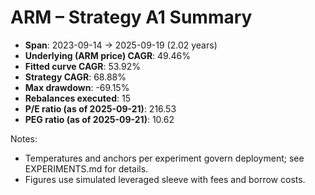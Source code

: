 # ARM – Strategy A1 Summary

- **Span**: 2023-09-14 → 2025-09-19 (2.02 years)
- **Underlying (ARM price) CAGR**: 49.46%
- **Fitted curve CAGR**: 53.92%
- **Strategy CAGR**: 68.88%
- **Max drawdown**: -69.15%
- **Rebalances executed**: 15
- **P/E ratio (as of 2025-09-21)**: 216.53
- **PEG ratio (as of 2025-09-21)**: 10.62

Notes:

- Temperatures and anchors per experiment govern deployment; see EXPERIMENTS.md for details.
- Figures use simulated leveraged sleeve with fees and borrow costs.

